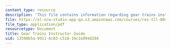 ```yaml
---
content_type: resource
description: 'This file contains information regarding gear trains instructor guide. '
file: https://ol-ocw-studio-app-qa.s3.amazonaws.com/courses/res-tll-004-stem-concept-videos-fall-2013/13590b5a99116c03c51019c1e094d284_MITRES_TLL-004F13_GeaGuide.pdf
file_type: application/pdf
resourcetype: Document
title: Gear Trains Instructor Guide
uid: 13590b5a-9911-6c03-c510-19c1e094d284
---
```

